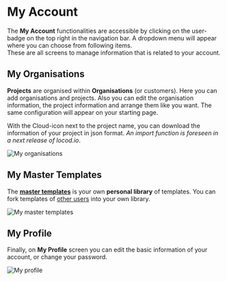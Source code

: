 # My Account

The __My Account__ functionalities are accessible by clicking
on the user-badge on the top right in the navigation bar.
A dropdown menu will appear where you can choose from following items.  
These are all screens to manage information that is related to your account. 

## My Organisations

__Projects__ are organised within __Organisations__ (or customers).
Here you can add organisations and projects.
Also you can edit the organisation information, the project information
and arrange them like you want. The same configuration will appear on your
starting page.

With the Cloud-icon next to the project name, you can download the information
of your project in json format. _An import function is foreseen in a next release
of locod.io_.

![My organisations](/my_organisations.png)

## My Master Templates

The [__master templates__](master-templates.md) 
is your own __personal library__ of templates. You can fork templates
of [other users](../intro/sharing_templates.md) into your own library.

![My master templates](/my_master_templates.png)

## My Profile

Finally, on __My Profile__ screen you can edit the basic information
of your account, or change your password.

![My profile](/my_profile.png)